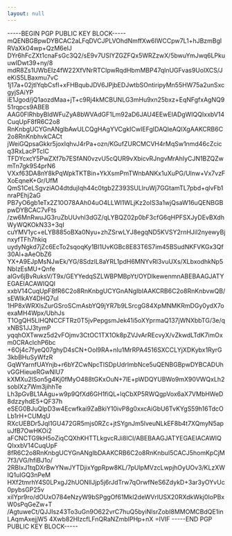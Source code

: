```yaml
---
layout: null
---
```

-----BEGIN PGP PUBLIC KEY BLOCK-----
mQENBGBpwDYBCAC2aLFqDVCJPLVOhdNmffXw6IWCCpw7L1+hJBzmBglRVaXk04wp+QzM6elJ
DYr6hFcZXt1cnaFsGc3Q2/sE9v7USIYZGZFQx5WRZzwX/5bwuYmJwq6LPkuuwIDwt39+ny/8
mdR8Zs1UWbEIz4fW22XfVNrRTCIpwRqdHbmMBP47qlnUGFvas9UolXCS/JeKiS5LBaxmu7vC
1j17a+02jtlYqbCsfI+xFHBqubJDV6JPjbEDJwtbSOntiripyMn55HW75a2unSxcgyjSAiYP
iE1Jgod/jQ1aozdMaa+jT+c9Rj4kMCBUNLG3mHu9xn25bxz+EqNFgfxAgNQ951rqpcs9ABEB
AAG0FlRhbyBIdWFuZyA8bWVAdGF1Lm92aD6JAU4EEwEIADgWIQQIxxbV14CuqUpF8fR6C2o8
RnKnbgUCYGnANgIbAwULCQgHAgYVCgkICwIEFgIDAQIeAQIXgAAKCRB6C2o8RnKnbhvkCACt
jWeiGQpsaGkkr5joxIqhvJ4rPa+ozn/KGufZURCMCVH4rMqSw1nmd46cZcicq3RxLacPTcIC
TFDYcxcY5PwZXf7b7ESfAN0vzvU5cQUR9vXbicvRJngvMrAhIyCJN1BZQZwmTn7gk9S4prN6
VXxf63DA8nY8kPqWpkTKTBin+YkXsmPmTWnbANKx1uXuPG/Ulnw+Vx7vzFXoEqneK+Gr/UfM
QmS1CeLSgvziAO4dtdujIqh44c0tgb2Z393SULlruWj7GGtamTL7pbd+qlvFb1nraPEhj2aG
PB7yO6gb1eTx2Z10O78AAh04uO4LLWI1WLjKz2oIS3a1wjQsaW16uQENBGBpwDYBCAC7vFts
/zw6MnRwuJG3ruZbUUvhl3dGZ/qLYBQZ02p0bF3cfG6qHPFSXJyDEvBXdhWyWQKOkN33+3qI
cuYMV1yc+eLYB885oBXa0Nyu+zhZSrwLYJ8egqND5KVSY2rnHJiI2nyewyBjnxyfTFh7hkiq
uydyNgkd7jZc6EcTo2sqoqKy1BI1UvKGBc8E83T6S7im45BSudNKFVKGx3Qf30Al+aAeObZ6
YX+A9EJpMsNJwEk/YG/8SdzlL8aYRL1pdH6MNYvRl3vuUXs/XLbxodhkNp5NbIzEsMU+Qnfe
aIGv6jBvRuksV/T9x/GEYYedqSZLWBPMBpYt/OYDlkewenmnABEBAAGJATYEGAEIACAWIQQI
xxbV14CuqUpF8fR6C2o8RnKnbgUCYGnANgIbIAAKCRB6C2o8RnKnbvwQB/sEWIkAY4DHQ7uI
1HP8xWRXlsZurGSroSCmAsbYQ9jYR7b9LSrcgG84XpMNMKRmDGy0ydX7oexaMH4Wpx/UbhJs
T1OgQH5LlHQNCCFTRz0T5jvPepgsmJek41i5oXYprmaQ137jWNXbbTG/3e/qxNBS1JJ3tymP
yqqhOXTwwz5d2vFOjmv3CtOC1TX1Ok8pZVJvArREcvyX/vZkwdLTdK7imOxm0CRAclchP6bc
+6Oj4c7fyeQ07ghyD4sCN+Ool9RA+nIu1MrRPA4516SXCCLYjXDKybx1RyrG3kbBHuSyWfzR
GqWYarnfUAYnjb+r6bYZCwNpcTISDpUdrlmbNce5uQENBGBpwDYBCADUhvGGHieueRGwNlU7
kXMXu2lSon5g4Kj0fMyO488tGKxOuN+7lE+pWDQYUBWo9mX90VWQxLh2sobIXz7Wm3jihhTe
Lh3pGvBL1AAgu+w9p9QfXd6GH1fiQL+lqCbXP5RWQgpVox6aX7VMbHWeD8dzzyhdE5+QF37h
eSEG0BJuQlpD3w4Ecwfkai9ZaBkiY10ivP8g0xxcAiGbU6TvKYgS59h16TdcOLb1rH+CUMqU
RXcUEBDr5JqI1GU472GR5mjs0RZc+jtSYgnJm5lveuNLkEF8b4t7XQmyN5apuJfB7OwHKOi2
aFCNCTG9kH5oZiqCQXhKHTTLkgvcRJi8lCI/ABEBAAGJATYEGAEIACAWIQQIxxbV14CuqUpF
8fR6C2o8RnKnbgUCYGnANgIbDAAKCRB6C2o8RnKnbuI5CACJ5homKpCjM7f3/VG/hfiBJ1o/
2RBIxJ1tqDXrBwYNwJYTDjixYgpRpw8KL/7pUlpMVzcLwpjhOyUOv3/KLzXWIQ1uIGQ3nPeM
HXf2tmrhY4S0LPxgJ2hUONllJjp5j6rJdTrw7qOrwfNeS6ZdykD+3ar3yOYvUc0pybsGP25v
xiIYpr9ro/dOUxO784eNzyW9bSPggOf61Mkl2deWVrlUSX20RXdkWkj0IoPBxW0sPqGeZw+T
/AgtuweCt/QJJIsz43To3uGn9O622vrC7huQ5byiNlsrZobI8MMOMCBdQE1inLAqmAxejjW5
4Xwb82HIzcfLFnQRaNZmblPHp+nX
=IVIF
-----END PGP PUBLIC KEY BLOCK-----